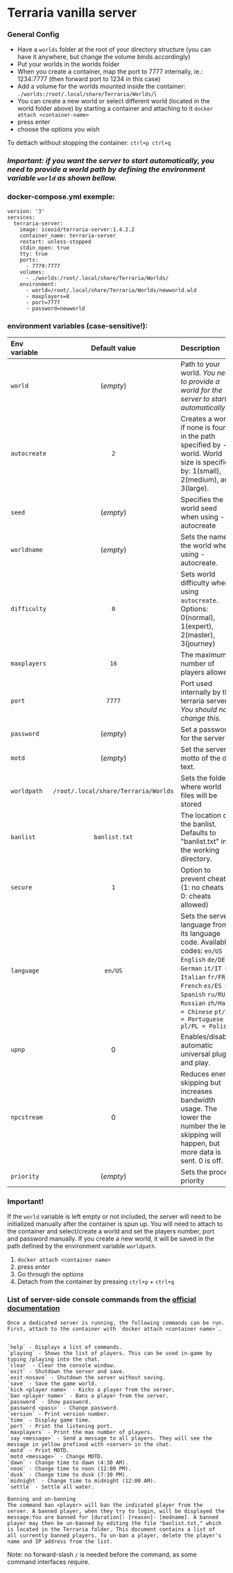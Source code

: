 # Terraria vanilla server


### General Config
- Have a `worlds` folder at the root of your directory structure (you can have it anywhere, but change the volume binds accordingly)
- Put your worlds in the worlds folder
- When you create a container, map the port to 7777 internally, ie.: 1234:7777 (then forward port to 1234 in this case)
- Add a volume for the worlds mounted inside the container:
`./worlds:/root/.local/share/Terraria/Worlds/`\
- You can create a new world or select different world (located in the world folder above) by starting a container and attaching to it
`docker attach <container-name>`
- press enter
- choose the options you wish

To dettach without stopping the container:
`ctrl+p ctrl+q`

### *Important: if you want the server to start automatically, you need to provide a world path by defining the environment variable `world` as shown bellow.*
### docker-compose.yml exemple:
```
version: '3'
services:
  terraria-server:
    image: iceoid/terraria-server:1.4.2.2
    container_name: terraria-server
    restart: unless-stopped
    stdin_open: true
    tty: true
    ports:
      - 7779:7777
    volumes:
      - ./worlds:/root/.local/share/Terraria/Worlds/
    environment:
      - world=/root/.local/share/Terraria/Worlds/newworld.wld
      - maxplayers=8
      - port=7777
      - password=newworld
```


### environment variables (case-sensitive!):
| Env variable | Default value | Description | Example |
| :------------- | :----------: | :----------- | :----------- |
| `world` | (*empty*) | Path to your world. _You need to provide a world for the server to start automatically_ | `world=/root/.local/share/Terraria/Worlds/My_World.wld` |
| `autocreate` | `2` | Creates a world if none is found in the path specified by -world. World size is specified by: 1(small), 2(medium), and 3(large). | `autocreate=2` |
| `seed` | (*empty*) | Specifies the world seed when using -autocreate | `seed=someseed123` |
| `worldname` | (*empty*) | Sets the name of the world when using -autocreate. | `worldname=world1` |
| `difficulty` | `0` | Sets world difficulty when using `autocreate`. Options: 0(normal), 1(expert), 2(master), 3(journey) | `difficulty=1` |
| `maxplayers` | `16` | The maximum number of players allowed |  `maxplayers=8` |
| `port` | `7777` | Port used internally by the terraria server. _You should not change this._ | `port=8123` |
| `password` | (*empty*)  | Set a password for the server | `password=serverpassword` |
| `motd` | (*empty*) | Set the server motto of the day text. | `motd=Welcome to my private server! :)` |
| `worldpath` | `/root/.local/share/Terraria/Worlds` | Sets the folder where world files will be stored | `worldpath=/root/.local/share/Terraria/Worlds` |
| `banlist` | `banlist.txt` | The location of the banlist. Defaults to "banlist.txt" in the working directory. | `banlist=/configs/banlist.txt` -> this would imply that you mount your banlist.txt file in the container's path `/configs/banlist.txt` |
| `secure` | `1` | Option to prevent cheats. (1: no cheats or 0: cheats allowed) | `secure=0` |
| `language` | `en/US` | Sets the server language from its language code. Available codes:  `en/US = English` `de/DE = German` `it/IT = Italian` `fr/FR = French` `es/ES = Spanish` `ru/RU = Russian` `zh/Hans = Chinese` `pt/BR = Portuguese` `pl/PL = Polish` | `language=fr/FR` |
| `upnp` | 0 | Enables/disables automatic universal plug and play. | `upnp=1` |
| `npcstream` | 0 | Reduces enemy skipping but increases bandwidth usage. The lower the number the less skipping will happen, but more data is sent. 0 is off. | `npcstream=60` |
| `priority` | (*empty*) | Sets the process priority | `priority=1` |




### Important!
If the `world` variable is left empty or not included, the server will need to be initialized manually after the container is spun up. You will need to attach to the container and select/create a world and set the players number, port and password manually. If you create a new world, it will be saved in the path defined by the environment variable `worldpath`.

1. `docker attach <container name>`
2. press _*enter*_
3. Go through the options
4. Detach from the container by pressing `ctrl+p` + `ctrl+q`


### List of server-side console commands from the [official documentation](https://terraria.fandom.com/wiki/Server#Server_files)
```
Once a dedicated server is running, the following commands can be run.
First, attach to the container with `docker attach <container name>`.


`help` - Displays a list of commands.
`playing` - Shows the list of players. This can be used in-game by typing /playing into the chat.
`clear` - Clear the console window.
`exit` - Shutdown the server and save.
`exit-nosave` - Shutdown the server without saving.
`save` - Save the game world.
`kick <player name>` - Kicks a player from the server.
`ban <player name>` - Bans a player from the server.
`password` - Show password.
`password <pass>` - Change password.
`version` - Print version number.
`time` - Display game time.
`port` - Print the listening port.
`maxplayers` - Print the max number of players.
`say <message>` - Send a message to all players. They will see the message in yellow prefixed with <server> in the chat.
`motd` - Print MOTD.
`motd <message>` - Change MOTD.
`dawn` - Change time to dawn (4:30 AM).
`noon` - Change time to noon (12:00 PM).
`dusk` - Change time to dusk (7:30 PM).
`midnight` - Change time to midnight (12:00 AM).
`settle` - Settle all water.

Banning and un-banning
The command ban <player> will ban the indicated player from the server. A banned player, when they try to login, will be displayed the message:You are banned for [duration]: [reason]- [modname]. A banned player may then be un-banned by editing the file "banlist.txt," which is located in the Terraria folder. This document contains a list of all currently banned players. To un-ban a player, delete the player's name and IP address from the list.

```
Note: no forward-slash `/` is needed before the command, as some command interfaces require.




